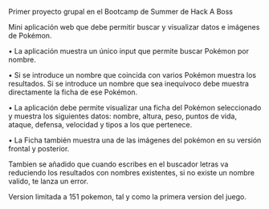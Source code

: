 Primer proyecto grupal en el Bootcamp de Summer de Hack A Boss

Mini aplicación web que debe permitir buscar y visualizar datos e imágenes de Pokémon.

• La aplicación muestra un único input que permite buscar Pokémon por nombre.

• Si se introduce un nombre que coincida con varios Pokémon muestra los resultados. Si se introduce un nombre que sea inequívoco debe muestra directamente la ficha de ese Pokémon.

• La aplicación debe permite visualizar una ficha del Pokémon seleccionado y muestra los siguientes datos: nombre, altura, peso, puntos de vida, ataque, defensa, velocidad y tipos a los que pertenece.

• La Ficha también muestra una de las imágenes del pokémon en su versión frontal y posterior. 

Tambien se añadido que cuando escribes en el buscador letras va reduciendo los resultados con nombres existentes, si no existe un nombre valido, te lanza un error.

Version limitada a 151 pokemon, tal y como la primera version del juego.
